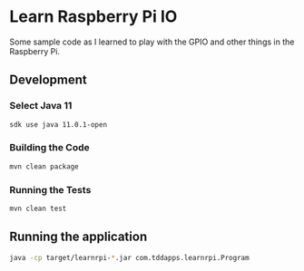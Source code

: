 # Learn Raspberry Pi IO  

Some sample code as I learned to play with the GPIO and other things in the Raspberry Pi.  

## Development  

### Select Java 11  

```bash
sdk use java 11.0.1-open
```

### Building the Code  

```bash
mvn clean package
```

### Running the Tests  

```bash
mvn clean test
```

## Running the application  

```bash
java -cp target/learnrpi-*.jar com.tddapps.learnrpi.Program
```
